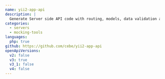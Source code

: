 ```yaml
---
name: yii2-app-api
description: |
  Generate Server side API code with routing, models, data validation and database schema from an OpenAPI description. Based on Yii Framework.
categories:
  - servers
  - mocking-tools
languages:
  php: true
github: https://github.com/cebe/yii2-app-api
openApiVersions:
  v2: false
  v3: true
  v3_1: false
  v4: false
---
```

